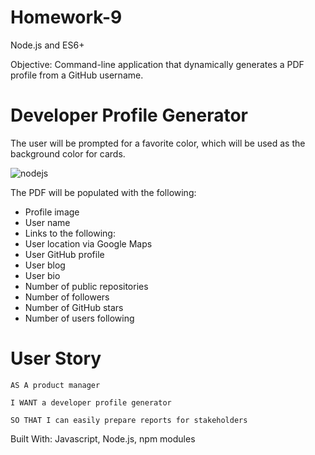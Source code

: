 # Homework-9
Node.js and ES6+

Objective: Command-line application that dynamically generates a PDF profile from a GitHub username.

# Developer Profile Generator
The user will be prompted for a favorite color, which will be used as the background color for cards.

![nodejs](https://user-images.githubusercontent.com/44029053/73587199-026a0e00-4487-11ea-9d79-0dd98931070c.gif)

The PDF will be populated with the following:

* Profile image
* User name
* Links to the following:
* User location via Google Maps
* User GitHub profile
* User blog
* User bio
* Number of public repositories
* Number of followers
* Number of GitHub stars
* Number of users following

# User Story
```
AS A product manager

I WANT a developer profile generator

SO THAT I can easily prepare reports for stakeholders
```
Built With: Javascript, Node.js, npm modules
